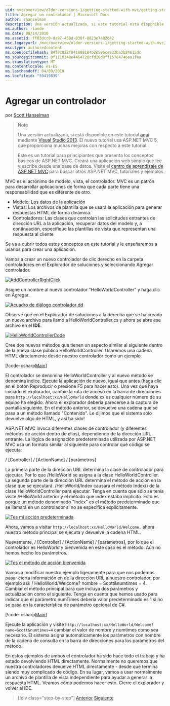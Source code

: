 ```yaml
---
uid: mvc/overview/older-versions-1/getting-started-with-mvc/getting-started-with-mvc-part2
title: Agregar un controlador | Microsoft Docs
author: shanselman
description: Una versión actualizada, si este tutorial está disponible aquí con Visual Studio 2013. El nuevo tutorial usa ASP.NET MVC 5, que proporciona muchas mejoras con respecto a t...
ms.author: riande
ms.date: 08/14/2010
ms.assetid: ff03dcc0-da97-458d-838f-0823e7482642
msc.legacyurl: /mvc/overview/older-versions-1/getting-started-with-mvc/getting-started-with-mvc-part2
msc.type: authoredcontent
ms.openlocfilehash: 84f9c822f041808184b2c586ce933ba3b24615dc
ms.sourcegitcommit: 0f1119340e4464720cfd16d0ff15764746ea1fea
ms.translationtype: MT
ms.contentlocale: es-ES
ms.lasthandoff: 04/09/2019
ms.locfileid: "59419839"
---
```

# <a name="adding-a-controller"></a>Agregar un controlador

por [Scott Hanselman](https://github.com/shanselman)

> > [!NOTE]
> > Una versión actualizada, si está disponible en este tutorial [aquí](../../getting-started/introduction/getting-started.md) mediante [Visual Studio 2013](https://my.visualstudio.com/Downloads?q=visual%20studio%202013). El nuevo tutorial usa ASP.NET MVC 5, que proporciona muchas mejoras con respecto a este tutorial.
>
>
> Este es un tutorial para principiantes que presenta los conceptos básicos de ASP.NET MVC. Creará una aplicación web simple que lee y escribe desde una base de datos. Visite el [centro de aprendizaje de ASP.NET MVC](../../../index.md) para buscar otros ASP.NET MVC, tutoriales y ejemplos.


MVC es el acrónimo de modelo, vista, el controlador. MVC es un patrón para desarrollar aplicaciones de forma que cada parte tiene una responsabilidad que es diferente de otro.

- Modelo: Los datos de la aplicación
- Vistas: Los archivos de plantilla que se usará la aplicación para generar respuestas HTML de forma dinámica.
- Controladores: Las clases que controlan las solicitudes entrantes de dirección URL a la aplicación, recuperar datos del modelo y, a continuación, especifique las plantillas de vista que representan una respuesta al cliente

Se va a cubrir todos estos conceptos en este tutorial y le enseñaremos a usarlos para crear una aplicación.

Vamos a crear un nuevo controlador de clic derecho en la carpeta controladores en el Explorador de soluciones y seleccionando Agregar controlador.

[![AddControllerRightClick](getting-started-with-mvc-part2/_static/image2.png)](getting-started-with-mvc-part2/_static/image1.png)

Asigne un nombre al nuevo controlador "HelloWorldController" y haga clic en Agregar.

[![Acuadro de diálogo controlador dd](getting-started-with-mvc-part2/_static/image4.png)](getting-started-with-mvc-part2/_static/image3.png)

Observe que en el Explorador de soluciones a la derecha que se ha creado un nuevo archivo para llamó a HelloWorldController.cs y ahora se abre ese archivo en el **IDE**.

[![HelloWorldControllerCode](getting-started-with-mvc-part2/_static/image6.png)](getting-started-with-mvc-part2/_static/image5.png)

Cree dos nuevos métodos que tienen un aspecto similar al siguiente dentro de la nueva clase pública HelloWorldController. Usaremos una cadena HTML directamente desde nuestro controlador como un ejemplo.

[!code-csharp[Main](getting-started-with-mvc-part2/samples/sample1.cs)]

El controlador se denomina HelloWorldController y al nuevo método se denomina índice. Ejecute la aplicación de nuevo, igual que antes (haga clic en el botón Reproducir o presione F5 para hacer esto). Una vez que haya iniciado el explorador, cambie la ruta de acceso en la barra de direcciones para `http://localhost:xx/HelloWorld` donde xx es cualquier número de su equipo ha elegido. Ahora el explorador debería parecerse a la captura de pantalla siguiente. En el método anterior, se devuelve una cadena que se pasa a un método llamado "Contenido". Le dijimos que el sistema sólo devuelve algo de HTML, y así ha sido!

ASP.NET MVC invoca diferentes clases de controlador (y diferentes métodos de acción dentro de ellos), dependiendo de la dirección URL entrante. La lógica de asignación predeterminada utilizada por ASP.NET MVC usa un formato similar al siguiente para controlar qué código se ejecuta:

/ [Controller] / [ActionName] / [parámetros]

La primera parte de la dirección URL determina la clase de controlador para ejecutar. Por lo que /HelloWorld se asigna a la clase HelloWorldController. La segunda parte de la dirección URL determina el método de acción en la clase que se ejecutará. /HelloWorld/Index causara el método Index() de la clase HelloWorldController para ejecutar. Tenga en cuenta que sólo se tenía visite /HelloWorld anterior y el método que index estaba implícito. Esto es porque un método denominado "Index" es el método predeterminado que se llamará en un controlador si no se especifica explícitamente.

[![Tes mi acción predeterminada](getting-started-with-mvc-part2/_static/image8.png)](getting-started-with-mvc-part2/_static/image7.png)

Ahora, vamos a visitar `http://localhost:xx/HelloWorld/Welcome.` ahora nuestro método principal se ejecuta y devuelve la cadena HTML.

Nuevamente, / [Controller] / [ActionName] / [parámetros], por lo que el controlador es HelloWorld y bienvenida en este caso es el método. Aún no hemos hecho los parámetros.

[![Tes el método de acción bienvenida](getting-started-with-mvc-part2/_static/image10.png)](getting-started-with-mvc-part2/_static/image9.png)

Vamos a modificar nuestro ejemplo ligeramente para que nos podemos pasar cierta información en de la dirección URL a nuestro controlador, por ejemplo así: / HelloWorld/Welcome? nombre = Scott&amp;numtimes = 4. Cambiar el método principal para que incluya dos parámetros y actualización como el siguiente. Tenga en cuenta que hemos usado para indicar que el parámetro numTimes debería valor predeterminado es 1 si no se pasa en la característica de parámetro opcional de C#.

[!code-csharp[Main](getting-started-with-mvc-part2/samples/sample2.cs)]

Ejecute la aplicación y visite `http://localhost:xx/HelloWorld/Welcome?name=Scott&numtimes=4` cambiar el valor de nombre y numtimes como sea necesario. El sistema asigna automáticamente los parámetros con nombre de la cadena de consulta en la barra de direcciones para los parámetros del método.

En estos ejemplos de ambos el controlador ha sido hace todo el trabajo y ha estado devolviendo HTML directamente. Normalmente no queremos que nuestra controladores devuelve HTML directamente - desde que termina siendo muy complicado de código. En su lugar, vamos a usar normalmente un archivo de plantilla de vista independiente para ayudar a generar la respuesta HTML. Veamos cómo podemos hacer esto. Cierre el explorador y volver al IDE.

> [!div class="step-by-step"]
> [Anterior](getting-started-with-mvc-part1.md)
> [Siguiente](getting-started-with-mvc-part3.md)
